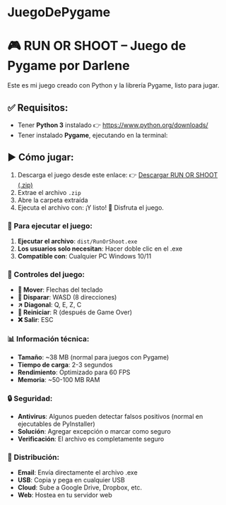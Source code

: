 # JuegoDePygame
# 🎮 RUN OR SHOOT – Juego de Pygame por Darlene

Este es mi juego creado con Python y la librería Pygame, listo para jugar.

## ✅ Requisitos:
- Tener **Python 3** instalado 👉 https://www.python.org/downloads/
- Tener instalado **Pygame**, ejecutando en la terminal:
## ▶️ Cómo jugar:
1. Descarga el juego desde este enlace:
 👉 [Descargar RUN OR SHOOT (.zip)](https://github.com/darlene-atuncar/JuegoDePygame/raw/main/juego.py%20(1).zip) 
2. Extrae el archivo `.zip`
3. Abre la carpeta extraída
4. Ejecuta el archivo con:
   ¡Y listo! 🎉 Disfruta el juego.

### 🚀 Para ejecutar el juego:

1. **Ejecutar el archivo**: `dist/RunOrShoot.exe`
2. **Los usuarios solo necesitan**: Hacer doble clic en el .exe
3. **Compatible con**: Cualquier PC Windows 10/11

### 🎯 Controles del juego:
- **🔀 Mover**: Flechas del teclado
- **🔫 Disparar**: WASD (8 direcciones)
- **↗️ Diagonal**: Q, E, Z, C
- **🔄 Reiniciar**: R (después de Game Over)
- **❌ Salir**: ESC

### 📊 Información técnica:
- **Tamaño**: ~38 MB (normal para juegos con Pygame)
- **Tiempo de carga**: 2-3 segundos
- **Rendimiento**: Optimizado para 60 FPS
- **Memoria**: ~50-100 MB RAM

### 🔒 Seguridad:
- **Antivirus**: Algunos pueden detectar falsos positivos (normal en ejecutables de PyInstaller)
- **Solución**: Agregar excepción o marcar como seguro
- **Verificación**: El archivo es completamente seguro

### 📱 Distribución:
- **Email**: Envía directamente el archivo .exe
- **USB**: Copia y pega en cualquier USB
- **Cloud**: Sube a Google Drive, Dropbox, etc.
- **Web**: Hostea en tu servidor web